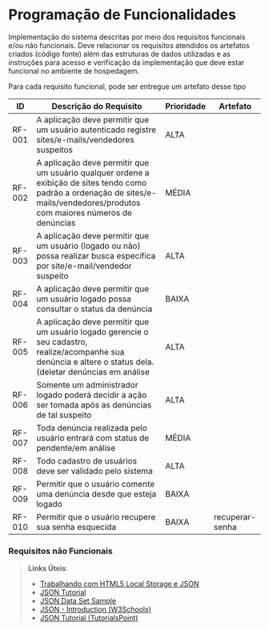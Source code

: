 # Programação de Funcionalidades

Implementação do sistema descritas por meio dos requisitos funcionais e/ou não funcionais. Deve relacionar os requisitos atendidos os artefatos criados (código fonte) além das estruturas de dados utilizadas e as instruções para acesso e verificação da implementação que deve estar funcional no ambiente de hospedagem.

Para cada requisito funcional, pode ser entregue um artefato desse tipo

|ID    | Descrição do Requisito  | Prioridade | Artefato |
|------|-----------------------------------------|----| ----|
|RF-001 | A aplicação deve permitir que um usuário autenticado registre sites/e-mails/vendedores suspeitos | ALTA | |
|RF-002| A aplicação deve permitir que um usuário qualquer ordene a exibição de sites tendo como padrão a ordenação de sites/e-mails/vendedores/produtos com maiores números de denúncias | MÉDIA | |
|RF-003| A aplicação deve permitir que um usuário (logado ou não) possa realizar busca específica por site/e-mail/vendedor suspeito | ALTA | |
|RF-004| A aplicação deve permitir que um usuário logado possa consultar o status da denúncia | BAIXA | |
|RF-005| A aplicação deve permitir que um usuário logado gerencie o seu cadastro, realize/acompanhe sua denúncia e altere o status dela. (deletar denúncias em análise | ALTA | |
|RF-006| Somente um administrador logado poderá decidir a ação ser tomada após as denúncias de tal suspeito | ALTA | | |
|RF-007| Toda denúncia realizada pelo usuário entrará com status de pendente/em análise | MÉDIA | | |
|RF-008| Todo cadastro de usuários deve ser validado pelo sistema | ALTA | |
|RF-009| Permitir que o usuário comente uma denúncia desde que esteja logado | BAIXA | | 
|RF-010| Permitir que o usuário recupere sua senha esquecida | BAIXA | recuperar-senha |
### Requisitos não Funcionais

> **Links Úteis**:
>
> - [Trabalhando com HTML5 Local Storage e JSON](https://www.devmedia.com.br/trabalhando-com-html5-local-storage-e-json/29045)
> - [JSON Tutorial](https://www.w3resource.com/JSON)
> - [JSON Data Set Sample](https://opensource.adobe.com/Spry/samples/data_region/JSONDataSetSample.html)
> - [JSON - Introduction (W3Schools)](https://www.w3schools.com/js/js_json_intro.asp)
> - [JSON Tutorial (TutorialsPoint)](https://www.tutorialspoint.com/json/index.htm)
